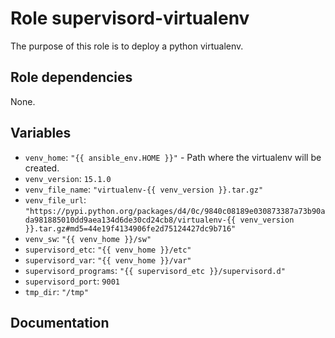 # Role supervisord-virtualenv

The purpose of this role is to deploy a python virtualenv.

## Role dependencies

None.

## Variables

- `venv_home`: `"{{ ansible_env.HOME }}"` - Path where the virtualenv will be created.
- `venv_version`: `15.1.0`
- `venv_file_name`: `"virtualenv-{{ venv_version }}.tar.gz"`
- `venv_file_url`: `"https://pypi.python.org/packages/d4/0c/9840c08189e030873387a73b90ada981885010dd9aea134d6de30cd24cb8/virtualenv-{{ venv_version }}.tar.gz#md5=44e19f4134906fe2d75124427dc9b716"`
- `venv_sw`: `"{{ venv_home }}/sw"`
- `supervisord_etc`: `"{{ venv_home }}/etc"`
- `supervisord_var`: `"{{ venv_home }}/var"`
- `supervisord_programs`: `"{{ supervisord_etc }}/supervisord.d"`
- `supervisord_port`: `9001`
- `tmp_dir`: `"/tmp"`

## Documentation

